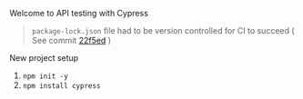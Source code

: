 Welcome to API testing with Cypress

> `package-lock.json` file had to be version controlled for CI to succeed ( See commit [22f5ed](https://github.com/BijayKumarPun/api-testing-cypress/commit/22f5ed3bd4555b0a6e90a93370b97a3d56365be0) )


New project setup
1. `npm init -y`
2. `npm install cypress`
